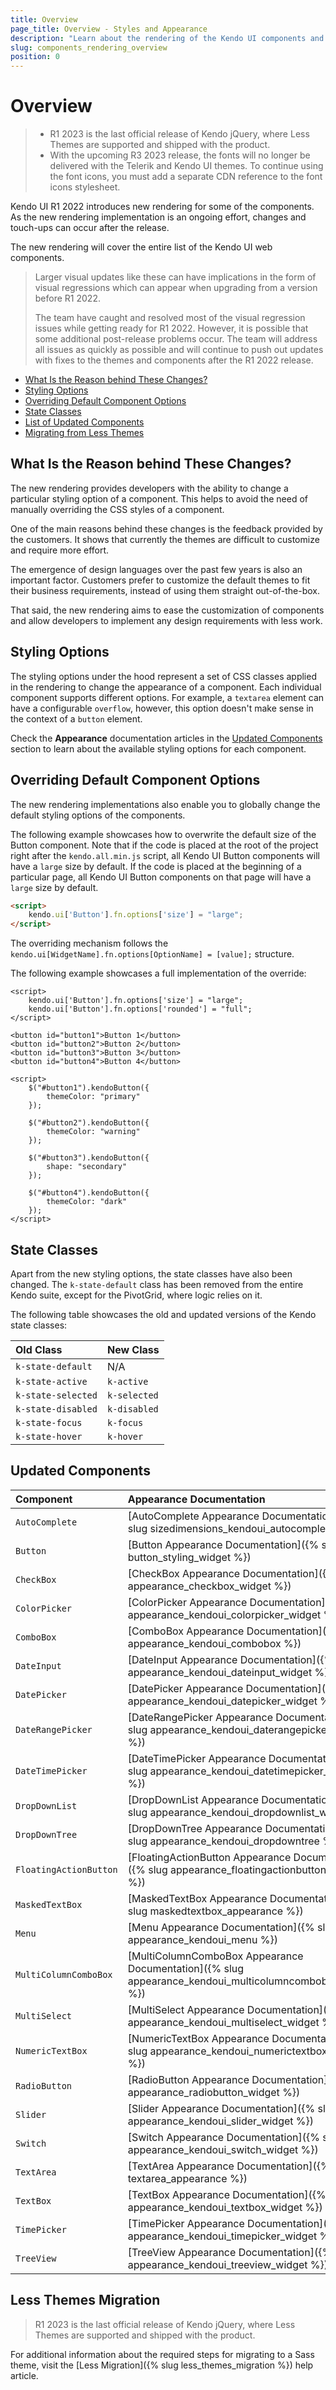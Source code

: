 ```yaml
---
title: Overview
page_title: Overview - Styles and Appearance
description: "Learn about the rendering of the Kendo UI components and how to change their default options."
slug: components_rendering_overview
position: 0
---
```


# Overview

> * R1 2023 is the last official release of Kendo jQuery, where Less Themes are supported and shipped with the product.
> * With the upcoming R3 2023 release, the fonts will no longer be delivered with the Telerik and Kendo UI themes. To continue using the font icons, you must add a separate CDN reference to the font icons stylesheet.

Kendo UI R1 2022 introduces new rendering for some of the components. As the new rendering implementation is an ongoing effort, changes and touch-ups can occur after the release. 

The new rendering will cover the entire list of the Kendo UI web components.

> Larger visual updates like these can have implications in the form of visual regressions which can appear when upgrading from a version before R1 2022. 
>
> The team have caught and resolved most of the visual regression issues while getting ready for R1 2022. However, it is possible that some additional post-release problems occur. The team will address all issues as quickly as possible and will continue to push out updates with fixes to the themes and components after the R1 2022 release.

- [What Is the Reason behind These Changes?](#what-is-the-reason-behind-these-changes)
- [Styling Options](#styling-options)
- [Overriding Default Component Options](#overriding-default-widget-options)
- [State Classes](#state-classes)
- [List of Updated Components](#updated-components)
- [Migrating from Less Themes](#less-themes-migration)


## What Is the Reason behind These Changes?

The new rendering provides developers with the ability to change a particular styling option of a component. This helps to avoid the need of manually overriding the CSS styles of a component.

One of the main reasons behind these changes is the feedback provided by the customers. It shows that currently the themes are difficult to customize and require more effort.

The emergence of design languages over the past few years is also an important factor. Customers prefer to customize the default themes to fit their business requirements, instead of using them straight out-of-the-box.

That said, the new rendering aims to ease the customization of components and allow developers to implement any design requirements with less work.

## Styling Options

The styling options under the hood represent a set of CSS classes applied in the rendering to change the appearance of a component. Each individual component supports different options. For example, a `textarea` element can have a configurable `overflow`, however, this option doesn't make sense in the context of a `button` element. 

Check the **Appearance** documentation articles in the [Updated Components](#updated-components) section to learn about the available styling options for each component.

## Overriding Default Component Options

The new rendering implementations also enable you to globally change the default styling options of the components.

The following example showcases how to overwrite the default size of the Button component. Note that if the code is placed at the root of the project right after the `kendo.all.min.js` script, all Kendo UI Button components will have a `large` size by default. If the code is placed at the beginning of a particular page, all Kendo UI Button components on that page will have a `large` size by default.

```html
<script>
    kendo.ui['Button'].fn.options['size'] = "large";
</script>
```

The overriding mechanism follows the `kendo.ui[WidgetName].fn.options[OptionName] = [value];` structure.

The following example showcases a full implementation of the override:

```dojo
<script>
    kendo.ui['Button'].fn.options['size'] = "large";
    kendo.ui['Button'].fn.options['rounded'] = "full";
</script>

<button id="button1">Button 1</button>
<button id="button2">Button 2</button>
<button id="button3">Button 3</button>
<button id="button4">Button 4</button>

<script>
    $("#button1").kendoButton({
        themeColor: "primary"
    });

    $("#button2").kendoButton({
        themeColor: "warning"
    });

    $("#button3").kendoButton({
        shape: "secondary"
    });

    $("#button4").kendoButton({
        themeColor: "dark"
    });
</script>
```

## State Classes

Apart from the new styling options, the state classes have also been changed. The `k-state-default` class has been removed from the entire Kendo suite, except for the PivotGrid, where logic relies on it.

The following table showcases the old and updated versions of the Kendo state classes:

| Old Class          | New Class    |
|:-------------------|:-------------|
| `k-state-default`  | N/A          |
| `k-state-active`   | `k-active`   |
| `k-state-selected` | `k-selected` |
| `k-state-disabled` | `k-disabled` |
| `k-state-focus`    | `k-focus`    |
| `k-state-hover`    | `k-hover`    |

## Updated Components

| Component              | Appearance Documentation                                                                                 |
|:-----------------------|:---------------------------------------------------------------------------------------------------------|
| `AutoComplete`         | [AutoComplete Appearance Documentation]({% slug sizedimensions_kendoui_autocomplete %})                  |
| `Button`               | [Button Appearance Documentation]({% slug button_styling_widget %})                                      |
| `CheckBox`          | [CheckBox Appearance Documentation]({% slug appearance_checkbox_widget %})                 |
| `ColorPicker`          | [ColorPicker Appearance Documentation]({% slug appearance_kendoui_colorpicker_widget %})                 |
| `ComboBox`             | [ComboBox Appearance Documentation]({% slug appearance_kendoui_combobox %})                              |
| `DateInput`            | [DateInput Appearance Documentation]({% slug appearance_kendoui_dateinput_widget %})                     |
| `DatePicker`           | [DatePicker Appearance Documentation]({% slug appearance_kendoui_datepicker_widget %})                   |
| `DateRangePicker`      | [DateRangePicker Appearance Documentation]({% slug appearance_kendoui_daterangepicker_widget %})         |
| `DateTimePicker`       | [DateTimePicker Appearance Documentation]({% slug appearance_kendoui_datetimepicker_widget %})           |
| `DropDownList`         | [DropDownList Appearance Documentation]({% slug appearance_kendoui_dropdownlist_widget %})               |
| `DropDownTree`         | [DropDownTree Appearance Documentation]({% slug appearance_kendoui_dropdowntree %})                      |
| `FloatingActionButton` | [FloatingActionButton Appearance Documentation]({% slug appearance_floatingactionbutton_widget %})       |
| `MaskedTextBox`        | [MaskedTextBox Appearance Documentation]({% slug maskedtextbox_appearance %})                            |
| `Menu`                 | [Menu Appearance Documentation]({% slug appearance_kendoui_menu %})                                      |
| `MultiColumnComboBox`  | [MultiColumnComboBox Appearance Documentation]({% slug appearance_kendoui_multicolumncombobox_widget %}) |
| `MultiSelect`          | [MultiSelect Appearance Documentation]({% slug appearance_kendoui_multiselect_widget %})                 |
| `NumericTextBox`       | [NumericTextBox Appearance Documentation]({% slug appearance_kendoui_numerictextbox_widget %})           |
| `RadioButton`       | [RadioButton Appearance Documentation]({% slug appearance_radiobutton_widget %})           |
| `Slider`               | [Slider Appearance Documentation]({% slug appearance_kendoui_slider_widget %})                           |
| `Switch`               | [Switch Appearance Documentation]({% slug appearance_kendoui_switch_widget %})                           |
| `TextArea`             | [TextArea Appearance Documentation]({% slug textarea_appearance %})                                      |
| `TextBox`              | [TextBox Appearance Documentation]({% slug appearance_kendoui_textbox_widget %})                         |
| `TimePicker`           | [TimePicker Appearance Documentation]({% slug appearance_kendoui_timepicker_widget %})                   |
| `TreeView`             | [TreeView Appearance Documentation]({% slug appearance_kendoui_treeview_widget %})                       |

## Less Themes Migration

> R1 2023 is the last official release of Kendo jQuery, where Less Themes are supported and shipped with the product.

For additional information about the required steps for migrating to a Sass theme, visit the [Less Migration]({% slug less_themes_migration %}) help article.
